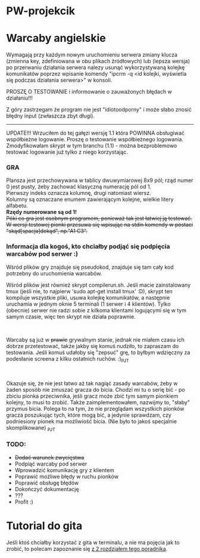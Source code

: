 # PW-projekcik
<h1>Warcaby angielskie</h1>

Wymagają przy każdym nowym uruchomieniu serwera zmiany klucza (zmienna key, zdefiniowana w obu plikach źródłowych) lub (lepsza wersja) po przerwaniu działania serwera nalezy usunąć wykorzystywaną kolejkę komunikatów poprzez wpisanie komendy "ipcrm -q <id kolejki, wyświetla się podczas działania serwera>" w konsoli.

PROSZĘ O TESTOWANIE i informowanie o zauważonych błędach w działaniu!!! 

Z góry zastrzegam że program nie jest "idiotoodporny" i może słabo znosić błędny input (zwłaszcza zbyt długi).

-------

UPDATE!!! Wrzuciłem do tej gałęzi wersję 1.1 która POWINNA obsługiwać współbieżne logowanie. Proszę o testowanie współbieżnego logowania.
Zmodyfikowałam skrypt w tym branchu (1.1) - można bezproblemowo testować logowanie już tylko z niego korzystając. 

<h3>GRA</h3>
Plansza jest przechowywana w tablicy dwuwymiarowej 8x9 pól; rząd numer 0 jest pusty, żeby zachować klasyczną numerację pól od 1.<br/>
Pierwszy indeks oznacza kolumnę, drugi natomiast wiersz. <br/>
Kolumny są oznaczane enumem zawierającym kolejne, wielkie litery alfabetu.<br/>
<b>Rzędy numerowane są od 1!</b><br/>
<s>Póki co gra jest osobnym programem, ponieważ tak jest łatwiej ją testować. <br/>
W wersji testowej pionki przesuwa się wpisując na stdin komendy w postaci "skąd[spacja]dokąd", np."A1 C3".</s>

<h3>Informacja dla kogoś, kto chciałby podjąć się podpięcia warcabów pod serwer :)</h3>
<p>Wśród plików gry znajduje się pseudokod, znajduje się tam cały kod potrzebny do uruchomienia warcabów.</p>
<p>Wśród plików jest również skrypt compilerun.sh. Jeśli macie zainstalowany tmux (jeśli nie, to najpierw 'sudo apt-get install tmux' :D), skrypt ten kompiluje wszystkie pliki, usuwa kolejkę komunikatów, a następnie uruchamia w jednym oknie 5 terminali (1 serwer i 4 klientów). Tylko (obecnie) serwer nie radzi sobie z kilkoma klientami logującymi się w tym samym czasie, więc ten skrypt nie działa poprawnie.</p>

<br/><p>Warcaby są już w <s>prawie</s> grywalnym stanie, jednak nie miałem czasu ich dobrze przetestować, także jakby się komuś nudziło, to zapraszam do testowania. Jeśli komuś udałoby się "zepsuć" grę, to byłbym wdzięczny za podesłanie screena z kilku ostatnich ruchów. :)<sub>PJT</sub></p>

<br/><p>Okazuje się, że nie jest łatwo aż tak nagiąć zasady warcabów, żeby w żaden sposób nie zmuszać gracza do bicia. Chodzi mi tu o serię bić - po zbiciu pionka przeciwnika, 
jeśli gracz może zbić tym samym pionkiem kolejny, to musi to zrobić. Także zaimplementowałem, nazwijmy to, "słaby" przymus bicia. Polega to na tym, że nie przeglądam wszystkich 
pionków gracza poszukując tych, które mogą bić, a jedynie sprawdzam, czy podniesiony pionek ma możliwiość bicia. (Nie było to jakoś specjalnie skomplikowane) <sub>PJT</sub></p>

<h3>TODO:</h3>
<ul>
  <li><s>Dodać warunek zwycięstwa</s></li>
  <li>Podpiąć warcaby pod serwer</li>
  <li>Wprowadzić komunikację gry z klientem</li>
  <li>Poprawić możliwe błędy w ruchu pionków</li>
  <li>Poprawić obsługę błędów</li>
  <li>Dokończyć dokumentację</li>
  <li>???</li>
  <li>Profit :)</li>
</ul>

<h1>Tutorial do gita</h1>
Jeśli ktoś chciałby korzystać z gita w terminalu, a nie ma pojęcia jak to zrobić, to polecam zapoznanie się <a href="https://git-scm.com/book/pl/v1/Podstawy-Gita"> z 2 rozdziałem tego poradnika</a>.
